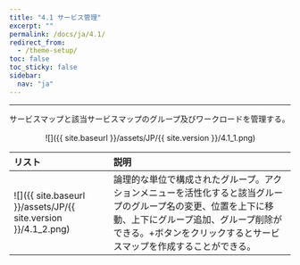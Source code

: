 ```yaml
---
title: "4.1 サービス管理"
excerpt: ""
permalink: /docs/ja/4.1/
redirect_from:
  - /theme-setup/
toc: false
toc_sticky: false
sidebar:
  nav: "ja"
---
```



---

サービスマップと該当サービスマップのグループ及びワークロードを管理する。

ㅤㅤㅤㅤㅤ![]({{ site.baseurl }}/assets/JP/{{ site.version }}/4.1_1.png)

| **リスト** | **説明** |
| :--- | :--- |
| ![]({{ site.baseurl }}/assets/JP/{{ site.version }}/4.1_2.png) | 論理的な単位で構成されたグループ。アクションメニューを活性化すると該当グループのグループ名の変更、位置を上下に移動、上下にグループ追加、グループ削除ができる。+ボタンをクリックするとサービスマップを作成することができる。 |
